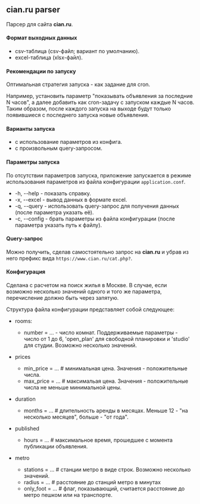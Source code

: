 ## cian.ru parser

Парсер для сайта **cian.ru**.

#### Формат выходных данных
* csv-таблица (csv-файл; вариант по умолчанию).
* excel-таблица (xlsx-файл).

#### Рекомендации по запуску

Оптимальная стратегия запуска - как задание для cron.

Например, установить параметр "показывать объявления за последние N часов", а далее добавить как cron-задачу с запуском каждые N часов.
Таким образом, после каждого запуска на выходе будут только появившиеся с последнего запуска новые объявления. 

#### Варианты запуска
* с использование параметров из конфига.
* с произвольным query-запросом.

#### Параметры запуска
По отсутствии параметров запуска, приложение запускается в режиме использования параметров из файла конфигурации `application.conf`.

* -h, --help - показать справку.
* -x, --excel - вывод данных в формате excel.
* -q, --query - использовать query-запрос для получения данных (после параметра указать её).
* -c, --config - брать параметры из файла конфигурации (после параметра указать путь к файлу).

#### Query-запрос

Можно получить, сделав самостоятельно запрос на **cian.ru** и убрав из него префикс вида `https://www.cian.ru/cat.php?`.

#### Конфигурация
Сделана с расчетом на поиск жилья в Москве.
В случае, если возможно несколько значений одного и того же параметра, перечисление должно быть через запятую.

Структура файла конфигурации представляет собой следующее:
* rooms:
    * number = ... - число комнат.
     Поддерживаемые параметры - число от 1 до 6, 'open_plan' для свободной планировки и 'studio' для студии.
     Возможно несколько значений.
    
* prices
    * min_price = ... # минимальная цена. Значения - положительные числа.
    * max_price = ... # максимальая цена. Значения - положительные числа не меньше минимальной цены.
    
* duration
    * months = ... # длительность аренды в месяцах. Меньше 12 - "на несколько месяцев", больше - "от года".
    
* published
    * hours = ... # максимальное время, прошедшее с момента публикации объявления.
    
* metro
    * stations = ... # станции метро в виде строк.
    Возможно несколько значений.
    * radius = ... # расстояние до станций метро в минутах
    * only_foot = ... # флаг, показывающий, считается расстояние до метро пешком или на транспорте. 
